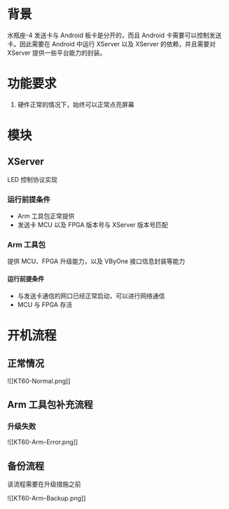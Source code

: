 # 背景

水瓶座-4 发送卡与 Android 板卡是分开的，而且 Android 卡需要可以控制发送卡。因此需要在 Android 中运行 XServer 以及 XServer 的依赖，并且需要对 XServer 提供一些平台能力的封装。

# 功能要求

1. 硬件正常的情况下，始终可以正常点亮屏幕

# 模块

## XServer

LED 控制协议实现

### 运行前提条件

- Arm 工具包正常提供
- 发送卡 MCU 以及 FPGA 版本号与 XServer 版本号匹配

### Arm 工具包

提供 MCU、FPGA 升级能力，以及 VByOne 接口信息封装等能力

#### 运行前提条件

- 与发送卡通信的网口已经正常启动，可以进行网络通信
- MCU 与 FPGA 存活

# 开机流程

## 正常情况

![[KT60-Normal.png]]

## Arm 工具包补充流程

### 升级失败

![[KT60-Arm-Error.png]]

## 备份流程

该流程需要在升级措施之前

![[KT60-Arm-Backup.png]]